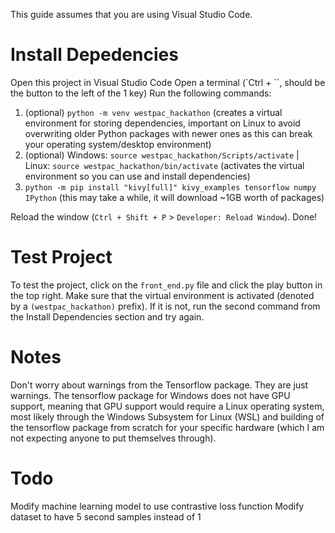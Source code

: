 This guide assumes that you are using Visual Studio Code.

# Install Depedencies

Open this project in Visual Studio Code
Open a terminal (`Ctrl + \``, should be the button to the left of the 1 key)
Run the following commands:

1. (optional) `python -m venv westpac_hackathon` (creates a virtual environment for storing dependencies, important on Linux to avoid overwriting older Python packages with newer ones as this can break your operating system/desktop environment)
2. (optional) Windows: `source westpac_hackathon/Scripts/activate` | Linux: `source westpac_hackathon/bin/activate` (activates the virtual environment so you can use and install dependencies)
3. `python -m pip install "kivy[full]" kivy_examples tensorflow numpy IPython` (this may take a while, it will download ~1GB worth of packages)

Reload the window (`Ctrl + Shift + P` > `Developer: Reload Window`). Done!

# Test Project

To test the project, click on the `front_end.py` file and click the play button in the top right. Make sure that the virtual environment is activated (denoted by a `(westpac_hackathon)` prefix). If it is not, run the second command from the Install Dependencies section and try again.

# Notes

Don't worry about warnings from the Tensorflow package. They are just warnings. The tensorflow package for Windows does not have GPU support, meaning that GPU support would require a Linux operating system, most likely through the Windows Subsystem for Linux (WSL) and building of the tensorflow package from scratch for your specific hardware (which I am not expecting anyone to put themselves through).

# Todo

Modify machine learning model to use contrastive loss function
Modify dataset to have 5 second samples instead of 1
